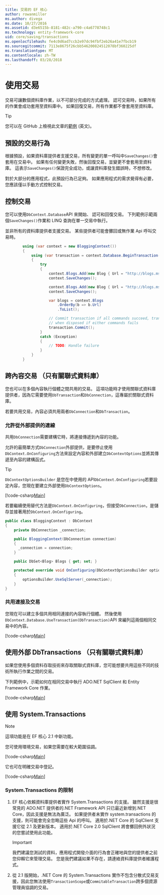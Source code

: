 ```yaml
---
title: 交易的 EF 核心
author: rowanmiller
ms.author: divega
ms.date: 10/27/2016
ms.assetid: d3e6515b-8181-482c-a790-c4a6778748c1
ms.technology: entity-framework-core
uid: core/saving/transactions
ms.openlocfilehash: fe4c0d6ad7ccb2e97dc94fbf2eb26a41e7fbcb19
ms.sourcegitcommit: 7113e8675f26cbb546200824512078bf360225df
ms.translationtype: MT
ms.contentlocale: zh-TW
ms.lasthandoff: 03/28/2018
---
```

# <a name="using-transactions"></a>使用交易

交易可讓數個資料庫作業，以不可部分完成的方式處理。 認可交易時，如果所有的作業會成功套用至資料庫中。 如果回復交易，所有作業都不會套用至資料庫。

> [!TIP]  
> 您可以在 GitHub 上檢視此文章的[範例](https://github.com/aspnet/EntityFramework.Docs/tree/master/samples/core/Saving/Saving/Transactions/) \(英文\)。

## <a name="default-transaction-behavior"></a>預設的交易行為

根據預設，如果資料庫提供者支援交易，所有變更的單一呼叫中`SaveChanges()`會套用在交易中。 如果有任何變更失敗，然後回復交易，並變更不會套用至資料庫。 這表示`SaveChanges()`保證完全成功，或讓資料庫發生錯誤時，不想修改。

對於大部分的應用程式，此預設行為已足夠。 如果應用程式的需求覺得有必要，您應該僅以手動方式控制交易。

## <a name="controlling-transactions"></a>控制交易

您可以使用`DbContext.Database`API 來開始、 認可和回復交易。 下列範例示範兩個`SaveChanges()`作業和 LINQ 查詢在單一交易中執行。

並非所有的資料庫提供者支援交易。 某些提供者可能會擲回或無作業 Api 呼叫交易時。

<!-- [!code-csharp[Main](samples/core/Saving/Saving/Transactions/ControllingTransaction/Sample.cs?highlight=3,17,18,19)] -->
``` csharp
        using (var context = new BloggingContext())
        {
            using (var transaction = context.Database.BeginTransaction())
            {
                try
                {
                    context.Blogs.Add(new Blog { Url = "http://blogs.msdn.com/dotnet" });
                    context.SaveChanges();

                    context.Blogs.Add(new Blog { Url = "http://blogs.msdn.com/visualstudio" });
                    context.SaveChanges();

                    var blogs = context.Blogs
                        .OrderBy(b => b.Url)
                        .ToList();

                    // Commit transaction if all commands succeed, transaction will auto-rollback
                    // when disposed if either commands fails
                    transaction.Commit();
                }
                catch (Exception)
                {
                    // TODO: Handle failure
                }
            }
        }
```

## <a name="cross-context-transaction-relational-databases-only"></a>跨內容交易 （只有關聯式資料庫）

您也可以在多個內容執行個體之間共用的交易。 這項功能時才使用關聯式資料庫提供者，因為它需要使用`DbTransaction`和`DbConnection`，這專屬於關聯式資料庫。

若要共用交易，內容必須共用兩者`DbConnection`和`DbTransaction`。

### <a name="allow-connection-to-be-externally-provided"></a>允許從外部提供的連線

共用`DbConnection`需要建構它時，將連接傳遞到內容的功能。

允許的最簡單方式`DbConnection`外部提供，是要停止使用`DbContext.OnConfiguring`方法來設定內容和外部建立`DbContextOptions`並將其傳遞至內容的建構函式。

> [!TIP]  
> `DbContextOptionsBuilder` 是您在中使用的 API`DbContext.OnConfiguring`若要設定內容，您現在要建立外部使用`DbContextOptions`。

[!code-csharp[Main](../../../samples/core/Saving/Saving/Transactions/SharingTransaction/Sample.cs?name=Context&highlight=3,4,5)]

若要繼續使用替代方法是`DbContext.OnConfiguring`，但接受`DbConnection`，是儲存並接著用於`DbContext.OnConfiguring`。

``` csharp
public class BloggingContext : DbContext
{
    private DbConnection _connection;

    public BloggingContext(DbConnection connection)
    {
      _connection = connection;
    }

    public DbSet<Blog> Blogs { get; set; }

    protected override void OnConfiguring(DbContextOptionsBuilder optionsBuilder)
    {
        optionsBuilder.UseSqlServer(_connection);
    }
}
```

### <a name="share-connection-and-transaction"></a>共用連接及交易

您現在可以建立多個共用相同連接的內容執行個體。 然後使用`DbContext.Database.UseTransaction(DbTransaction)`API 來編列這兩個相同交易中的內容。

[!code-csharp[Main](../../../samples/core/Saving/Saving/Transactions/SharingTransaction/Sample.cs?name=Transaction&highlight=1,2,3,7,16,23,24,25)]

## <a name="using-external-dbtransactions-relational-databases-only"></a>使用外部 DbTransactions （只有關聯式資料庫）

如果您使用多個資料存取技術來存取關聯式資料庫，您可能想要共用這些不同的技術所執行作業之間的交易。

下列範例中，示範如何在相同交易中執行 ADO.NET SqlClient 和 Entity Framework Core 作業。

[!code-csharp[Main](../../../samples/core/Saving/Saving/Transactions/ExternalDbTransaction/Sample.cs?name=Transaction&highlight=4,10,21,26,27,28)]

## <a name="using-systemtransactions"></a>使用 System.Transactions

> [!NOTE]  
> 這項功能是在 EF 核心 2.1 中新功能。

您可使用環境交易，如果您需要在較大範圍協調。

[!code-csharp[Main](../../../samples/core/Saving/Saving/Transactions/AmbientTransaction/Sample.cs?name=Transaction&highlight=1,24,25,26)]

它也可在明確交易中登記。

[!code-csharp[Main](../../../samples/core/Saving/Saving/Transactions/CommitableTransaction/Sample.cs?name=Transaction&highlight=1,13,26,27,28)]

### <a name="limitations-of-systemtransactions"></a>System.Transactions 的限制  

1. EF 核心依賴資料庫提供者實作 System.Transactions 的支援。 雖然支援是很常見的 ADO.NET 提供者的.NET Framework API 只已最近新增到.NET Core，因此支援是無法為廣泛。 如果提供者未實作 system.transactions 的支援，則可能會完全忽略這些 Api 的呼叫。 適用於.NET Core 的 SqlClient 支援它從 2.1 及更新版本。 適用於.NET Core 2.0 SqlClient 將會擲回例外狀況的您嘗試使用此功能。 

   > [!IMPORTANT]  
   > 我們建議您測試的資料，應用程式開發介面的行為會正確地與您的提供者之前您仰賴它來管理交易。 您是我們建議如果不存在，請連絡資料庫提供者維護程式。 

2. 從 2.1 版開始，.NET Core 的 System.Transactions 實作不包含分散式交易支援，因此您無法使用`TransactionScope`或`CommitableTransaction`跨多個資源管理員協調的交易。 
